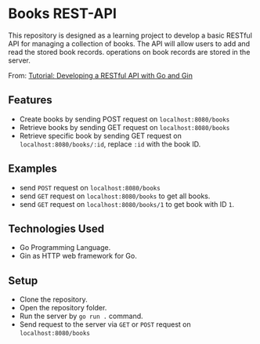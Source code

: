 # Books REST-API

This repository is designed as a learning project to develop a basic RESTful API for managing a collection of books. The API will allow users to add and read the stored book records. operations on book records are stored in the server.

From: [Tutorial: Developing a RESTful API with Go and Gin](https://go.dev/doc/tutorial/web-service-gin)

## Features

- Create books by sending POST request on `localhost:8080/books`
- Retrieve books by sending GET request on `localhost:8080/books`
- Retrieve specific book by sending GET request on `localhost:8080/books/:id`, replace `:id` with the book ID.

## Examples

- send `POST` request on `localhost:8080/books`
- send `GET` request on `localhost:8080/books` to get all books.
- send `GET` request on `localhost:8080/books/1` to get book with ID `1`.

## Technologies Used

- Go Programming Language.
- Gin as HTTP web framework for Go.

## Setup

- Clone the repository.
- Open the repository folder.
- Run the server by `go run .` command.
- Send request to the server via `GET` or `POST` request on `localhost:8080/books`
